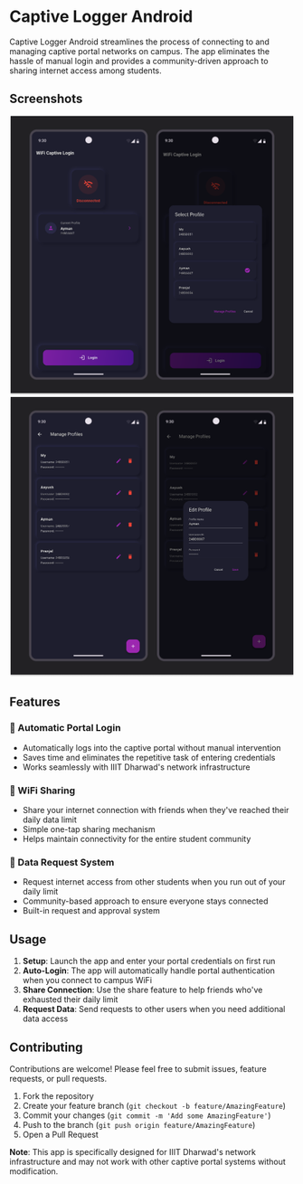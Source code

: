 # Captive Logger Android

Captive Logger Android streamlines the process of connecting to and managing captive portal networks on campus. The app eliminates the hassle of manual login and provides a community-driven approach to sharing internet access among students.

## Screenshots

![App Screenshot](src/screenshots/Preview-1.png)
![App Screenshot](src/screenshots/Preview-2.png)

## Features

### 🔐 Automatic Portal Login
- Automatically logs into the captive portal without manual intervention
- Saves time and eliminates the repetitive task of entering credentials
- Works seamlessly with IIIT Dharwad's network infrastructure

### 📶 WiFi Sharing
- Share your internet connection with friends when they've reached their daily data limit
- Simple one-tap sharing mechanism
- Helps maintain connectivity for the entire student community

### 🤝 Data Request System
- Request internet access from other students when you run out of your daily limit
- Community-based approach to ensure everyone stays connected
- Built-in request and approval system

## Usage

1. **Setup**: Launch the app and enter your portal credentials on first run
2. **Auto-Login**: The app will automatically handle portal authentication when you connect to campus WiFi
3. **Share Connection**: Use the share feature to help friends who've exhausted their daily limit
4. **Request Data**: Send requests to other users when you need additional data access

## Contributing

Contributions are welcome! Please feel free to submit issues, feature requests, or pull requests.

1. Fork the repository
2. Create your feature branch (`git checkout -b feature/AmazingFeature`)
3. Commit your changes (`git commit -m 'Add some AmazingFeature'`)
4. Push to the branch (`git push origin feature/AmazingFeature`)
5. Open a Pull Request


**Note**: This app is specifically designed for IIIT Dharwad's network infrastructure and may not work with other captive portal systems without modification.